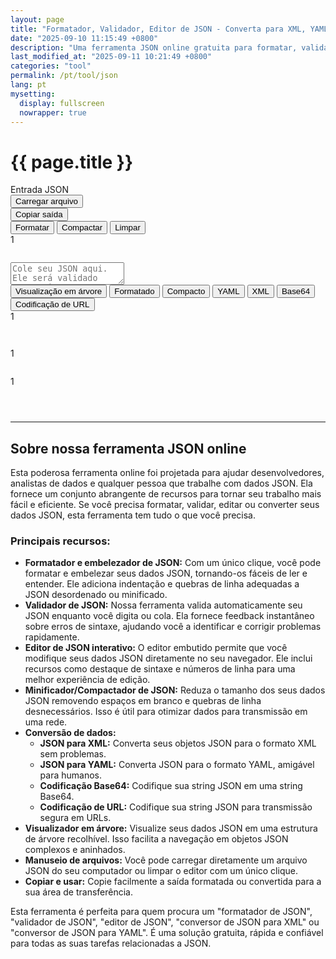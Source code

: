```yaml
---
layout: page
title: "Formatador, Validador, Editor de JSON - Converta para XML, YAML Online"
date: "2025-09-10 11:15:49 +0800"
description: "Uma ferramenta JSON online gratuita para formatar, validar e converter dados JSON. Embeleze, minifique ou visualize seu JSON em uma estrutura de árvore. Converta JSON para XML, YAML e muito mais."
last_modified_at: "2025-09-11 10:21:49 +0800"
categories: "tool"
permalink: /pt/tool/json
lang: pt
mysetting:
  display: fullscreen
  nowrapper: true
---
```


<h1 class="page-title">{{ page.title }}</h1>

<link rel="stylesheet" href="{{ site.baseurl }}/assets/css/json-tool.css">

<div class="json-tool-container">
    <div class="toolbar">
        <div class="toolbar-left">
            <div class="toolbar-title">Entrada JSON</div>
            <button id="upload-file-btn" class="toolbar-btn-secondary">Carregar arquivo</button>
            <input type="file" id="file-input" style="display: none;" accept=".json,application/json,.txt,text/plain">
        </div>
        <div class="toolbar-actions">
            <span id="copy-feedback"></span>
            <button id="copy-btn">Copiar saída</button>
        </div>
    </div>
    <div class="main-content">
        <div class="editor-pane">
            <div class="editor-header">
                <div class="editor-actions">
                    <button id="format-input-btn" title="Formatar a entrada JSON">Formatar</button>
                    <button id="compact-input-btn" title="Compactar a entrada JSON">Compactar</button>
                    <button id="clear-btn" title="Limpar conteúdo e armazenamento local">Limpar</button>
                </div>
                <div id="input-status-bar" class="status-bar"></div>
            </div>
            <div class="editor-wrapper">
                <div id="input-line-numbers" class="line-numbers">1</div>
                <pre id="highlighting-layer" aria-hidden="true"></pre>
                <textarea id="json-input" placeholder="Cole seu JSON aqui. Ele será validado automaticamente. Use as abas à direita para convertê-lo." spellcheck="false" tabindex="-1"></textarea>
            </div>
        </div>
        <div class="output-pane">
            <div class="tabs">
                <button class="tab-btn active" data-tab="tree">Visualização em árvore</button>
                <button class="tab-btn" data-tab="formatted">Formatado</button>
                <button class="tab-btn" data-tab="compact">Compacto</button>
                <button class="tab-btn" data-tab="yaml">YAML</button>
                <button class="tab-btn" data-tab="xml">XML</button>
                <button class="tab-btn" data-tab="base64">Base64</button>
                <button class="tab-btn" data-tab="urlencode">Codificação de URL</button>
            </div>
            <div id="tree" class="tab-content">
                <div id="tree-output"></div>
            </div>
            <div id="formatted" class="tab-content hidden">
                <div class="output-wrapper">
                    <div id="output-line-numbers" class="line-numbers">1</div>
                    <pre id="formatted-output"></pre>
                </div>
            </div>
            <div id="compact" class="tab-content hidden">
                <pre id="compact-output"></pre>
            </div>
            <div id="yaml" class="tab-content hidden">
                <div class="output-wrapper">
                    <div id="yaml-line-numbers" class="line-numbers">1</div>
                    <pre id="yaml-output"></pre>
                </div>
            </div>
            <div id="xml" class="tab-content hidden">
                <div class="output-wrapper">
                    <div id="xml-line-numbers" class="line-numbers">1</div>
                    <pre id="xml-output"></pre>
                </div>
            </div>
            <div id="base64" class="tab-content hidden">
                <pre id="base64-output"></pre>
            </div>
            <div id="urlencode" class="tab-content hidden">
                <pre id="urlencode-output"></pre>
            </div>
        </div>
    </div>
</div>

<script src="{{ site.baseurl }}/assets/js/json-tool-pt.js"></script>

---

## Sobre nossa ferramenta JSON online

Esta poderosa ferramenta online foi projetada para ajudar desenvolvedores, analistas de dados e qualquer pessoa que trabalhe com dados JSON. Ela fornece um conjunto abrangente de recursos para tornar seu trabalho mais fácil e eficiente. Se você precisa formatar, validar, editar ou converter seus dados JSON, esta ferramenta tem tudo o que você precisa.

### Principais recursos:

*   **Formatador e embelezador de JSON:** Com um único clique, você pode formatar e embelezar seus dados JSON, tornando-os fáceis de ler e entender. Ele adiciona indentação e quebras de linha adequadas a JSON desordenado ou minificado.
*   **Validador de JSON:** Nossa ferramenta valida automaticamente seu JSON enquanto você digita ou cola. Ela fornece feedback instantâneo sobre erros de sintaxe, ajudando você a identificar e corrigir problemas rapidamente.
*   **Editor de JSON interativo:** O editor embutido permite que você modifique seus dados JSON diretamente no seu navegador. Ele inclui recursos como destaque de sintaxe e números de linha para uma melhor experiência de edição.
*   **Minificador/Compactador de JSON:** Reduza o tamanho dos seus dados JSON removendo espaços em branco e quebras de linha desnecessários. Isso é útil para otimizar dados para transmissão em uma rede.
*   **Conversão de dados:**
    *   **JSON para XML:** Converta seus objetos JSON para o formato XML sem problemas.
    *   **JSON para YAML:** Converta JSON para o formato YAML, amigável para humanos.
    *   **Codificação Base64:** Codifique sua string JSON em uma string Base64.
    *   **Codificação de URL:** Codifique sua string JSON para transmissão segura em URLs.
*   **Visualizador em árvore:** Visualize seus dados JSON em uma estrutura de árvore recolhível. Isso facilita a navegação em objetos JSON complexos e aninhados.
*   **Manuseio de arquivos:** Você pode carregar diretamente um arquivo JSON do seu computador ou limpar o editor com um único clique.
*   **Copiar e usar:** Copie facilmente a saída formatada ou convertida para a sua área de transferência.

Esta ferramenta é perfeita para quem procura um "formatador de JSON", "validador de JSON", "editor de JSON", "conversor de JSON para XML" ou "conversor de JSON para YAML". É uma solução gratuita, rápida e confiável para todas as suas tarefas relacionadas a JSON.
